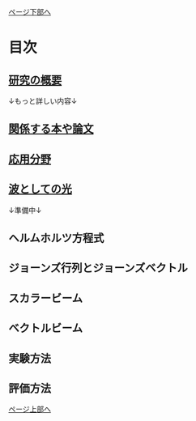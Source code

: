 <!-- $$
\begin{aligned}
\begin{bmatrix}

\end{bmatrix}
\end{aligned}
$$ -->

<!-- <p align="center">
<img src="https://github.com/sk0ik/Vector_Beam/blob/main/Gif/x_linear_polarization.png" alt="サンプル画像" width="300">
</p> -->

<!-- | ![GIF1](https://github.com/sk0ik/Vector_Beam/blob/main/GIF/x_pol_normal-ezgif.com-crop.gif) | ![GIF2](https://github.com/sk0ik/Vector_Beam/blob/main/GIF/x_polarization_amp-ezgif.com-crop.gif) | ![GIF3](https://github.com/sk0ik/Vector_Beam/blob/main/GIF/x_polarization_freq-ezgif.com-crop.gif) |
|:---:|:---:|:---:|
| GIF1 Caption | GIF2 Caption | GIF3 Caption | -->

<!-- | ![GIF1](https://github.com/sk0ik/Vector_Beam/blob/main/GIF/x_pol_normal-ezgif.com-crop.gif)|
|:---:|
| GIF1 Caption | -->

[ページ下部へ](#under)
<a id="top"></a>

# 目次

## [研究の概要](https://github.com/sk0ik/Vector_Beam/blob/main/File/000.Summary.md)

↓もっと詳しい内容↓

## [関係する本や論文](https://github.com/sk0ik/Vector_Beam/blob/main/File/001.Papers.md)

## [応用分野](https://github.com/sk0ik/Vector_Beam/blob/main/File/002.Application.md)

## [波としての光](https://github.com/sk0ik/Vector_Beam/blob/main/File/003.Introduction.md)

↓準備中↓

## ヘルムホルツ方程式

<!-- ## [ヘルムホルツ方程式](https://github.com/sk0ik/Vector_Beam/blob/main/File/004.Helmholtz_Equation.md) -->

## ジョーンズ行列とジョーンズベクトル

<!-- ## [ジョーンズベクトルとジョーンズ行列](https://github.com/sk0ik/Vector_Beam/blob/main/File/005.Jones_Vector_Jones_Matrix.md) -->

## スカラービーム

<!-- ## [スカラービーム](https://github.com/sk0ik/Vector_Beam/blob/main/File/006.Scalar_Beam.md) -->

## ベクトルビーム

<!-- ## [ベクトルビーム](https://github.com/sk0ik/Vector_Beam/blob/main/File/007.Vector_Beam.md) -->

## 実験方法

<!-- ## [実験方法](https://github.com/sk0ik/Vector_Beam/blob/main/File/008.Experiment.md) -->

## 評価方法

<!-- ## [評価方法](https://github.com/sk0ik/Vector_Beam/blob/main/File/009.Evaluation.md) -->

<!-- 1.  [機械学習](https://github.com/sk0ik/Vector_Beam/blob/main/File/013Machine_Learning.md)

1.  [メモ](https://github.com/sk0ik/Vector_Beam/blob/main/File/999.Draft.md) -->

<a id="under"></a>

[ページ上部へ](#top)


